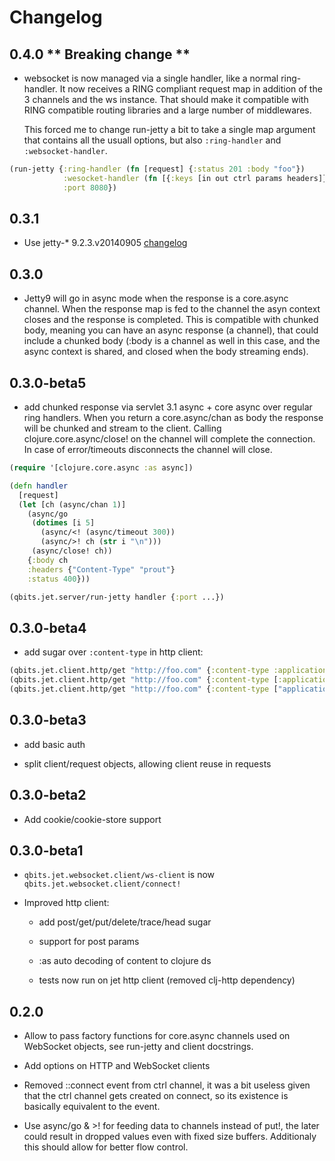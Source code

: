 # Changelog

## 0.4.0 ** Breaking change **

* websocket is now managed via a single handler, like a normal
  ring-handler. It now receives a RING compliant request map in
  addition of the 3 channels and the ws instance. That should make it
  compatible with RING compatible routing libraries and a large number
  of middlewares.

  This forced me to change run-jetty a bit to take a single map
  argument that contains all the usuall options, but also
  `:ring-handler` and `:websocket-handler`.

```clojure
(run-jetty {:ring-handler (fn [request] {:status 201 :body "foo"})
            :wesocket-handler (fn [{:keys [in out ctrl params headers]}] ...)
            :port 8080})
```

## 0.3.1

* Use jetty-* 9.2.3.v20140905 [changelog](https://github.com/eclipse/jetty.project/blob/master/VERSION.txt)

## 0.3.0

* Jetty9 will go in async mode when the response is a core.async
  channel. When the response map is fed to the channel the asyn
  context closes and the response is completed. This is compatible
  with chunked body, meaning you can have an async response (a
  channel), that could include a chunked body (:body is a channel as
  well in this case, and the async context is shared, and closed when
  the body streaming ends).

## 0.3.0-beta5

* add chunked response via servlet 3.1 async + core async over regular ring handlers.
When you return a core.async/chan as body the response will be chunked
and stream to the client. Calling clojure.core.async/close! on the
channel will complete the connection. In case of error/timeouts
disconnects the channel will close.

```clojure
(require '[clojure.core.async :as async])

(defn handler
  [request]
  (let [ch (async/chan 1)]
    (async/go
     (dotimes [i 5]
       (async/<! (async/timeout 300))
       (async/>! ch (str i "\n")))
     (async/close! ch))
    {:body ch
    :headers {"Content-Type" "prout"}
    :status 400}))

(qbits.jet.server/run-jetty handler {:port ...})
```

## 0.3.0-beta4

* add sugar over `:content-type` in http client:

```clojure
(qbits.jet.client.http/get "http://foo.com" {:content-type :application/json, ...})
(qbits.jet.client.http/get "http://foo.com" {:content-type [:application/json "UTF-8"], ...})
(qbits.jet.client.http/get "http://foo.com" {:content-type ["application/json" "UTF-8"], ...})
```

## 0.3.0-beta3

* add basic auth

* split client/request objects, allowing client reuse in requests

## 0.3.0-beta2

* Add cookie/cookie-store support

## 0.3.0-beta1

* `qbits.jet.websocket.client/ws-client` is now `qbits.jet.websocket.client/connect!`

* Improved http client:

    * add post/get/put/delete/trace/head sugar

    * support for post params

    * :as auto decoding of content to clojure ds

    * tests now run on jet http client (removed clj-http dependency)

## 0.2.0

* Allow to pass factory functions for core.async channels used on
  WebSocket objects, see run-jetty and client docstrings.

* Add options on HTTP and WebSocket clients

* Removed ::connect event from ctrl channel, it was a bit useless
  given that the ctrl channel gets created on connect, so its
  existence is basically equivalent to the event.

* Use async/go & >! for feeding data to channels instead of put!,
  the later could result in dropped values even with fixed size
  buffers. Additionaly this should allow for better flow control.

